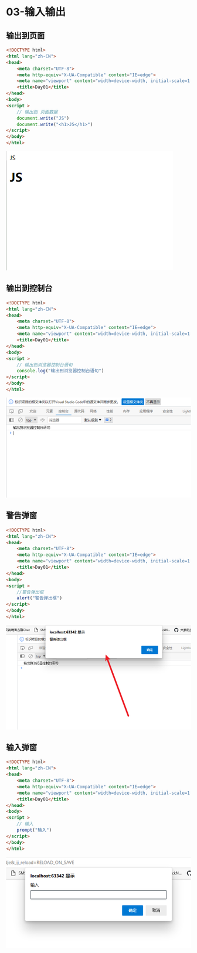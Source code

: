 # 03-输入输出
 
## 输出到页面
```html
<!DOCTYPE html>
<html lang="zh-CN">
<head>
    <meta charset="UTF-8">
    <meta http-equiv="X-UA-Compatible" content="IE=edge">
    <meta name="viewport" content="width=device-width, initial-scale=1.0">
    <title>Day01</title>
</head>
<body>
<script >
    // 输出到 页面数据
    document.write("JS")
    document.write("<h1>JS</h1>")
</script>
</body>
</html>
```
![03-输入输出-01.png](img/03-输入输出-01.png)


## 输出到控制台
```html
<!DOCTYPE html>
<html lang="zh-CN">
<head>
    <meta charset="UTF-8">
    <meta http-equiv="X-UA-Compatible" content="IE=edge">
    <meta name="viewport" content="width=device-width, initial-scale=1.0">
    <title>Day01</title>
</head>
<body>
<script >
    // 输出到浏览器控制台语句
    console.log("输出到浏览器控制台语句")
</script>
</body>
</html>
```
![03-输入输出-02.png](img/03-输入输出-02.png)


## 警告弹窗
```html
<!DOCTYPE html>
<html lang="zh-CN">
<head>
    <meta charset="UTF-8">
    <meta http-equiv="X-UA-Compatible" content="IE=edge">
    <meta name="viewport" content="width=device-width, initial-scale=1.0">
    <title>Day01</title>
</head>
<body>
<script >
    //警告弹出框
    alert("警告弹出框")
</script>
</body>
</html>
```
![03-输入输出-03.png](img/03-输入输出-03.png)

## 输入弹窗
```html
<!DOCTYPE html>
<html lang="zh-CN">
<head>
    <meta charset="UTF-8">
    <meta http-equiv="X-UA-Compatible" content="IE=edge">
    <meta name="viewport" content="width=device-width, initial-scale=1.0">
    <title>Day01</title>
</head>
<body>
<script >
    // 输入
    prompt("输入")
</script>
</body>
</html>
```
![03-输入输出-04.png](img/03-输入输出-04.png)